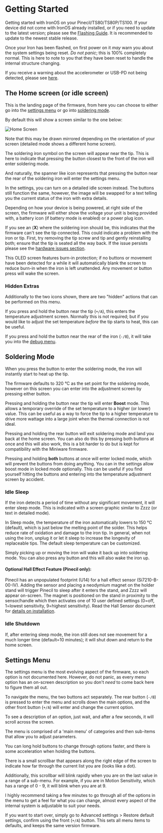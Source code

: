 # Getting Started

Getting started with IronOS on your Pinecil/TS80/TS80P/TS100.
If your device did not come with IronOS already installed, or if you need to update to the latest version; please see the [Flashing Guide](/Documentation/Flashing.md). It is recommended to update to the newest stable release.

Once your Iron has been flashed, on first power on it _may_ warn you about the system settings being reset.
_Do not panic_; this is 100% completely normal. This is here to note to you that they have been reset to handle the internal structure changing.

If you receive a warning about the accelerometer or USB-PD not being detected, please see [here](/Documentation/HardwareIssues.md).

## The Home screen (or idle screen)

This is the landing page of the firmware, from here you can choose to either go into the [settings menu](#Settings-Menu) or go into [soldering mode](#Soldering-Mode).

By default this will show a screen similar to the one below:

![Home Screen](/Documentation/images/HomeScreen.png)

Note that this may be drawn mirrored depending on the orientation of your screen (detailed mode shows a different home screen).

The soldering iron symbol on the screen will appear near the tip. This is here to indicate that pressing the button closest to the front of the iron will enter soldering mode.

And naturally, the spanner like icon represents that pressing the button near the rear of the soldering iron will enter the settings menu.

In the settings, you can turn on a detailed idle screen instead. The buttons still function the same, however, the image will be swapped for a text telling you the current status of the iron with extra details.

Depending on how your device is being powered, at right side of the screen, the firmware will either show the voltage your unit is being provided with, a battery icon (if battery mode is enabled) or a power plug icon.

If you see an (**X**) where the soldering iron should be, this indicates that the firmware can't see the tip connected. This could indicate a problem with the iron or tip. First, try removing the tip screw and tip and gently reinstalling both; ensure that the tip is seated all the way back. If the issue persists please see the [hardware issues section](/Documentation/HardwareIssues.md).

This OLED screen features burn-in protection; if no buttons or movement have been detected for a while it will automatically blank the screen to reduce burn-in when the iron is left unattended. Any movement or button press will wake the screen.

### Hidden Extras

Additionally to the two icons shown, there are two "hidden" actions that can be performed on this menu.

If you press and hold the button near the tip (`+/A`), this enters the temperature adjustment screen. Normally this is not required; but if you would like to adjust the set temperature _before_ the tip starts to heat, this can be useful.

If you press and hold the button near the rear of the iron (`-/B`), it will take you into the [debug menu](/Documentation/DebugMenu.md).

## Soldering Mode

When you press the button to enter the soldering mode, the iron will instantly start to heat up the tip.

The firmware defaults to 320 °C as the set point for the soldering mode, however on this screen you can enter into the adjustment screen by pressing either button.

Pressing and holding the button near the tip will enter **Boost** mode. This allows a temporary override of the set temperature to a higher (or lower) value. This can be useful as a way to force the tip to a higher temperature to drive more wattage into a large joint when the thermal connection is not ideal.

Pressing and holding the rear button will exit soldering mode and land you back at the home screen. You can also do this by pressing both buttons at once and this will also work, this is a bit harder to do but is kept for compatibility with the Miniware firmware.

Pressing and holding **both** buttons at once will enter locked mode, which will prevent the buttons from doing anything. You can in the settings allow boost mode in locked mode optionally. This can be useful if you find yourself hitting the buttons and entering into the temperature adjustment screen by accident.

### Idle Sleep

If the iron detects a period of time without any significant movement, it will enter sleep mode. This is indicated with a screen graphic similar to Zzzz (or text in detailed mode).

In Sleep mode, the temperature of the iron automatically lowers to 150 °C (default), which is just below the melting point of the solder. This helps reduce rate of oxidation and damage to the iron tip. In general, when not using the iron, unplug it or let it sleep to increase the longevity of replaceable tips. The default sleep temperature can be customized.

Simply picking up or moving the iron will wake it back up into soldering mode. You can also press any button and this will also wake the iron up.

#### Optional Hall Effect Feature (Pinecil only):
Pinecil has an unpopulated footprint (U14) for a hall effect sensor (Si7210-B-00-IV). Adding the sensor and placing a neodymium magnet on the holder stand will trigger Pinecil to sleep after it enters the stand, and Zzzz will appear on-screen. The magnet is positioned on the stand in proximity to the sensor/handle which then activates one of 10 user defined settings (0=off, 1=lowest sensitivity, 9=highest sensitivity). Read the Hall Sensor document for [details on installation](/Documentation/HallSensor.md).


### Idle Shutdown

If, after entering sleep mode, the iron still does not see movement for a much longer time (default=10 minutes); it will shut down and return to the home screen.


## Settings Menu

The settings menu is the most evolving aspect of the firmware, so each option is not documented here. However, do not panic, as every menu option has an on-screen description so you don't _need_ to come back here to figure them all out.

To navigate the menu, the two buttons act separately.
The rear button (`-/B`) is pressed to enter the menu and scrolls down the main options, and the other front button (`+/A`) will enter and change the current option.

To see a description of an option, just wait, and after a few seconds, it will scroll across the screen.

The menu is comprised of a 'main menu' of categories and then sub-items that allow you to adjust parameters.

You can long hold buttons to change through options faster, and there is some acceleration when holding the buttons.

There is a small scrollbar that appears along the right edge of the screen to indicate how far through the current list you are (looks like a dot).

Additionally, this scrollbar will blink rapidly when you are on the last value in a range of a sub-menu. For example, if you are in Motion Sensitivity, which has a range of 0 - 9,  it will blink when you are at 9.

I highly recommend taking a few minutes to go through all of the options in the menu to get a feel for what you can change, almost every aspect of the internal system is adjustable to suit your needs.

If you want to start over, simply go to Advanced settings > Restore default settings, confirm using the front (`+/A`) button. This sets all menu items to defaults, and keeps the same version firmware.
